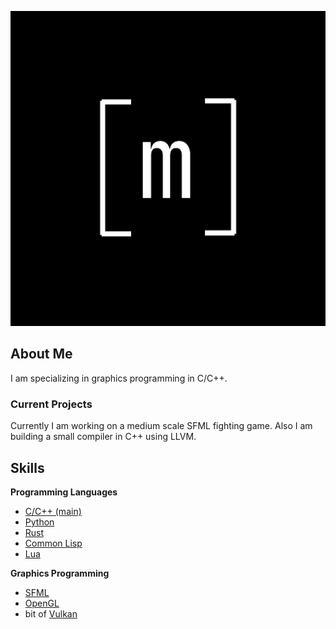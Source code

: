 ![Image](Icon.png)
## About Me
I am specializing in graphics programming in C/C++.

### Current Projects
Currently I am working on a medium scale SFML fighting game.
Also I am building a small compiler in C++ using LLVM.
## Skills

**Programming Languages**
- [C/C++ (main)](https://github.com/topics/cpp)
- [Python](https://github.com/python)
- [Rust](https://github.com/rust-lang/rust)
- [Common Lisp](https://github.com/topics/common-lisp)
- [Lua](https://github.com/lua)

**Graphics Programming**
- [SFML](https://github.com/SFML/SFML)
- [OpenGL](https://github.com/KhronosGroup/OpenGL)
- bit of [Vulkan](https://github.com/KhronosGroup/Vulkan-Docs)
